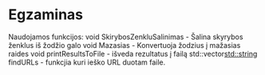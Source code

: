 # Egzaminas

Naudojamos funkcijos: 
void SkirybosZenkluSalinimas - Šalina skyrybos ženklus iš žodžio galo
void Mazasias - Konvertuoja žodzius į mažasias raides
void printResultsToFile - išveda rezultatus į failą
std::vector<std::string> findURLs - funkcjia kuri ieško URL duotam faile.
